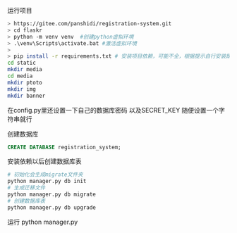 运行项目

```bash
> https://gitee.com/panshidi/registration-system.git
> cd flaskr
> python -m venv venv  #创建python虚拟环境
> .\venv\Scripts\activate.bat #激活虚拟环境
> 
> pip install -r requirements.txt # 安装项目依赖，可能不全，根据提示自行安装即可
cd static
mkdir media
cd media 
mkdir ptoto
mkdir img
mkdir banner
```
在config.py里还设置一下自己的数据库密码
以及SECRET_KEY 随便设置一个字符串就行

创建数据库 
```sql
CREATE DATABASE registration_system;
```
安装依赖以后创建数据库表
```bash
# 初始化会生成migrate文件夹
python manager.py db init
# 生成迁移文件
python manager.py db migrate
# 创建数据库表
python manager.py db upgrade 
```

运行
python manager.py
